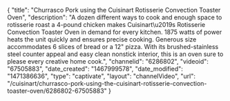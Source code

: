 {
    "title": "Churrasco Pork using the Cuisinart Rotisserie Convection Toaster Oven",
    "description": "A dozen different ways to cook and enough space to rotisserie roast a 4-pound chicken makes Cuisinart\u2019s Rotisserie Convection Toaster Oven in demand for every kitchen. 1875 watts of power heats the unit quickly and ensures precise cooking. Generous size accommodates 6 slices of bread or a 12\" pizza. With its brushed-stainless steel counter appeal and easy clean nonstick interior, this is an oven sure to please every creative home cook.",
    "channelid": "6286802",
    "videoid": "67505883",
    "date_created": "1467999578",
    "date_modified": "1471386636",
    "type": "captivate",
    "layout": "channelVideo",
    "url": "\/cuisinart\/churrasco-pork-using-the-cuisinart-rotisserie-convection-toaster-oven\/6286802-67505883"
}